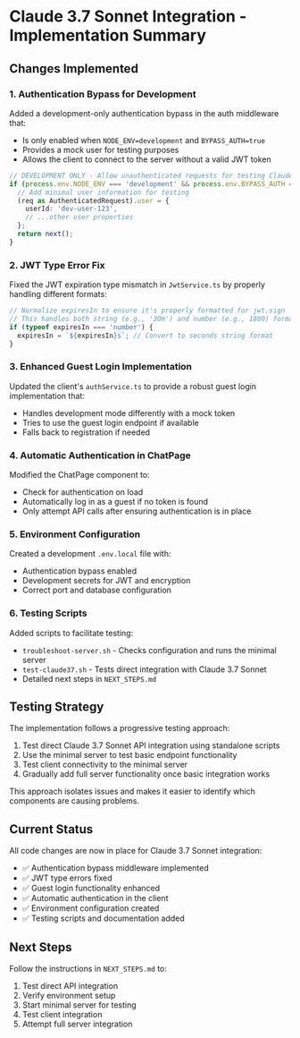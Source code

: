 # Claude 3.7 Sonnet Integration - Implementation Summary

## Changes Implemented

### 1. Authentication Bypass for Development

Added a development-only authentication bypass in the auth middleware that:
- Is only enabled when `NODE_ENV=development` and `BYPASS_AUTH=true`
- Provides a mock user for testing purposes
- Allows the client to connect to the server without a valid JWT token

```typescript
// DEVELOPMENT ONLY - Allow unauthenticated requests for testing Claude integration
if (process.env.NODE_ENV === 'development' && process.env.BYPASS_AUTH === 'true') {
  // Add minimal user information for testing
  (req as AuthenticatedRequest).user = {
    userId: 'dev-user-123',
    // ...other user properties
  };
  return next();
}
```

### 2. JWT Type Error Fix

Fixed the JWT expiration type mismatch in `JwtService.ts` by properly handling different formats:

```typescript
// Normalize expiresIn to ensure it's properly formatted for jwt.sign
// This handles both string (e.g., '30m') and number (e.g., 1800) formats
if (typeof expiresIn === 'number') {
  expiresIn = `${expiresIn}s`; // Convert to seconds string format
}
```

### 3. Enhanced Guest Login Implementation

Updated the client's `authService.ts` to provide a robust guest login implementation that:
- Handles development mode differently with a mock token
- Tries to use the guest login endpoint if available
- Falls back to registration if needed

### 4. Automatic Authentication in ChatPage

Modified the ChatPage component to:
- Check for authentication on load
- Automatically log in as a guest if no token is found
- Only attempt API calls after ensuring authentication is in place

### 5. Environment Configuration

Created a development `.env.local` file with:
- Authentication bypass enabled
- Development secrets for JWT and encryption
- Correct port and database configuration

### 6. Testing Scripts

Added scripts to facilitate testing:
- `troubleshoot-server.sh` - Checks configuration and runs the minimal server
- `test-claude37.sh` - Tests direct integration with Claude 3.7 Sonnet
- Detailed next steps in `NEXT_STEPS.md`

## Testing Strategy

The implementation follows a progressive testing approach:

1. Test direct Claude 3.7 Sonnet API integration using standalone scripts
2. Use the minimal server to test basic endpoint functionality
3. Test client connectivity to the minimal server
4. Gradually add full server functionality once basic integration works

This approach isolates issues and makes it easier to identify which components are causing problems.

## Current Status

All code changes are now in place for Claude 3.7 Sonnet integration:

- ✅ Authentication bypass middleware implemented
- ✅ JWT type errors fixed
- ✅ Guest login functionality enhanced
- ✅ Automatic authentication in the client
- ✅ Environment configuration created
- ✅ Testing scripts and documentation added

## Next Steps

Follow the instructions in `NEXT_STEPS.md` to:
1. Test direct API integration
2. Verify environment setup
3. Start minimal server for testing
4. Test client integration
5. Attempt full server integration